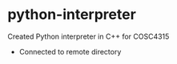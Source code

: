 # python-interpreter
Created Python interpreter in C++ for COSC4315

- Connected to remote directory
